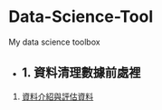 # Data-Science-Tool
My data science toolbox

- ## 1. 資料清理數據前處裡

1. [資料介紹與評估資料](https://github.com/justdoit1991/Data_Science_Tool/blob/master/1.JPG)



